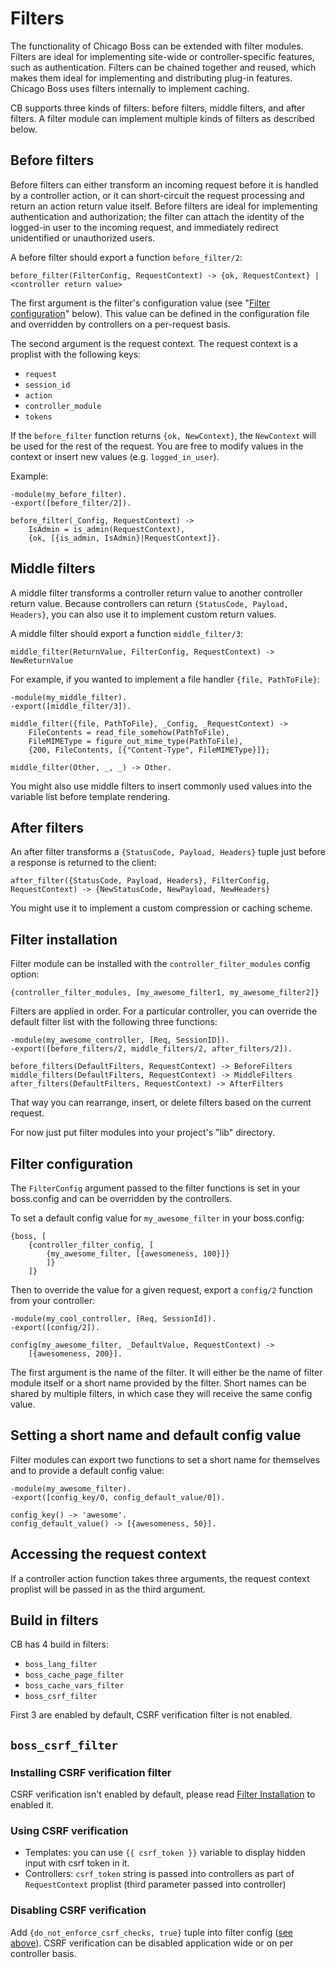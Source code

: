 # Filters

The functionality of Chicago Boss can be extended with filter modules. Filters
are ideal for implementing site-wide or controller-specific features, such as
authentication. Filters can be chained together and reused, which makes them
ideal for implementing and distributing plug-in features. Chicago Boss uses
filters internally to implement caching.

CB supports three kinds of filters: before filters, middle filters, and
after filters. A filter module can implement multiple kinds of filters as
described below.


## Before filters

Before filters can either transform an incoming request before it is handled
by a controller action, or it can short-circuit the request processing and
return an action return value itself. Before filters are ideal for implementing
authentication and authorization; the filter can attach the identity of the
logged-in user to the incoming request, and immediately redirect unidentified or 
unauthorized users.

A before filter should export a function `before_filter/2`:

    before_filter(FilterConfig, RequestContext) -> {ok, RequestContext} | <controller return value>

The first argument is the filter's configuration value (see "[Filter
configuration](#filter_configuration)" below). This value can be defined in the configuration file and
overridden by controllers on a per-request basis.

The second argument is the request context. The request context is a proplist
with the following keys:

* `request`
* `session_id`
* `action`
* `controller_module`
* `tokens`

If the `before_filter` function returns `{ok, NewContext}`, the `NewContext` will be
used for the rest of the request. You are free to modify values in the context
or insert new values (e.g. `logged_in_user`).

Example:

    -module(my_before_filter).
    -export([before_filter/2]).

    before_filter(_Config, RequestContext) ->
        IsAdmin = is_admin(RequestContext),
        {ok, [{is_admin, IsAdmin}|RequestContext]}.


## Middle filters

A middle filter transforms a controller return value to another controller
return value. Because controllers can return `{StatusCode, Payload, Headers}`,
you can also use it to implement custom return values. 

A middle filter should export a function `middle_filter/3`:

    middle_filter(ReturnValue, FilterConfig, RequestContext) -> NewReturnValue

For example, if you wanted to implement a file handler `{file, PathToFile}`:

    -module(my_middle_filter).
    -export([middle_filter/3]).

    middle_filter({file, PathToFile}, _Config, _RequestContext) ->
        FileContents = read_file_somehow(PathToFile),
        FileMIMEType = figure_out_mime_type(PathToFile),
        {200, FileContents, [{"Content-Type", FileMIMEType}]};

    middle_filter(Other, _, _) -> Other.

You might also use middle filters to insert commonly used values into
the variable list before template rendering.


## After filters

An after filter transforms a `{StatusCode, Payload, Headers}` tuple just
before a response is returned to the client:

    after_filter({StatusCode, Payload, Headers}, FilterConfig, RequestContext) -> {NewStatusCode, NewPayload, NewHeaders}

You might use it to implement a custom compression or caching scheme.


## <a name="filter_installation"></a>Filter installation

Filter module can be installed with the `controller_filter_modules` config
option:

    {controller_filter_modules, [my_awesome_filter1, my_awesome_filter2]}

Filters are applied in order. For a particular controller, you can override the
default filter list with the following three functions:

    -module(my_awesome_controller, [Req, SessionID]).
    -export([before_filters/2, middle_filters/2, after_filters/2]).

    before_filters(DefaultFilters, RequestContext) -> BeforeFilters
    middle_filters(DefaultFilters, RequestContext) -> MiddleFilters
    after_filters(DefaultFilters, RequestContext) -> AfterFilters

That way you can rearrange, insert, or delete filters based on the current
request.

For now just put filter modules into your project's "lib" directory.


## <a name="filter_configuration"></a>Filter configuration

The `FilterConfig` argument passed to the filter functions is set in your
boss.config and can be overridden by the controllers.

To set a default config value for `my_awesome_filter` in your boss.config:

    {boss, [
        {controller_filter_config, [
            {my_awesome_filter, [{awesomeness, 100}]}
            ]}
        ]}

Then to override the value for a given request, export a `config/2` function
from your controller:

    -module(my_cool_controller, [Req, SessionId]).
    -export([config/2]).

    config(my_awesome_filter, _DefaultValue, RequestContext) ->
        [{awesomeness, 200}].

The first argument is the name of the filter. It will either be the name of
filter module itself or a short name provided by the filter. Short names can
be shared by multiple filters, in which case they will receive the same config
value.


## Setting a short name and default config value

Filter modules can export two functions to set a short name for themselves and
to provide a default config value:

    -module(my_awesome_filter).
    -export([config_key/0, config_default_value/0]).

    config_key() -> 'awesome'.
    config_default_value() -> [{awesomeness, 50}].


## Accessing the request context

If a controller action function takes three arguments, the request context proplist
will be passed in as the third argument.

## Build in filters

CB has 4 build in filters:

 - `boss_lang_filter`
 - `boss_cache_page_filter`
 - `boss_cache_vars_filter`
 - `boss_csrf_filter`

First 3 are enabled by default, CSRF verification filter is not
enabled.

## `boss_csrf_filter`

### Installing CSRF verification filter

CSRF verification isn't enabled by default,
please read [Filter Installation](#filter_installation) to enabled it.

### Using CSRF verification

* Templates: you can use `{{ csrf_token }}` variable to display hidden
  input with csrf token in it.
* Controllers: `csrf_token` string is passed into controllers as part
  of `RequestContext` proplist (third parameter passed into controller)

### Disabling CSRF verification

Add `{do_not_enforce_csrf_checks, true}` tuple into filter config ([see
above](#filter_configuration)).
CSRF verification can be disabled application wide or on per
controller basis.

